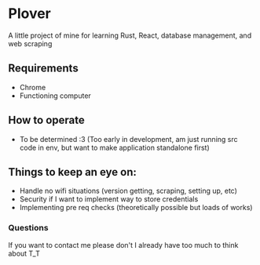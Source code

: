 # Plover
A little project of mine for learning Rust, React, database management, and web scraping

## Requirements
- Chrome
- Functioning computer

## How to operate
- To be determined :3 (Too early in development, am just running src code in env, but want to make application standalone first)

## Things to keep an eye on:
- Handle no wifi situations (version getting, scraping, setting up, etc)
- Security if I want to implement way to store credentials
- Implementing pre req checks (theoretically possible but loads of works)

### Questions
If you want to contact me please don't I already have too much to think about T_T
